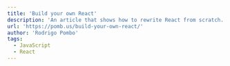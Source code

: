 ```yaml
---
title: 'Build your own React'
description: 'An article that shows how to rewrite React from scratch. Step by step. Following the architecture from the real React code but without all the optimizations and non-essential features.'
url: 'https://pomb.us/build-your-own-react/'
author: 'Rodrigo Pombo'
tags:
  - JavaScript
  - React
---
```

